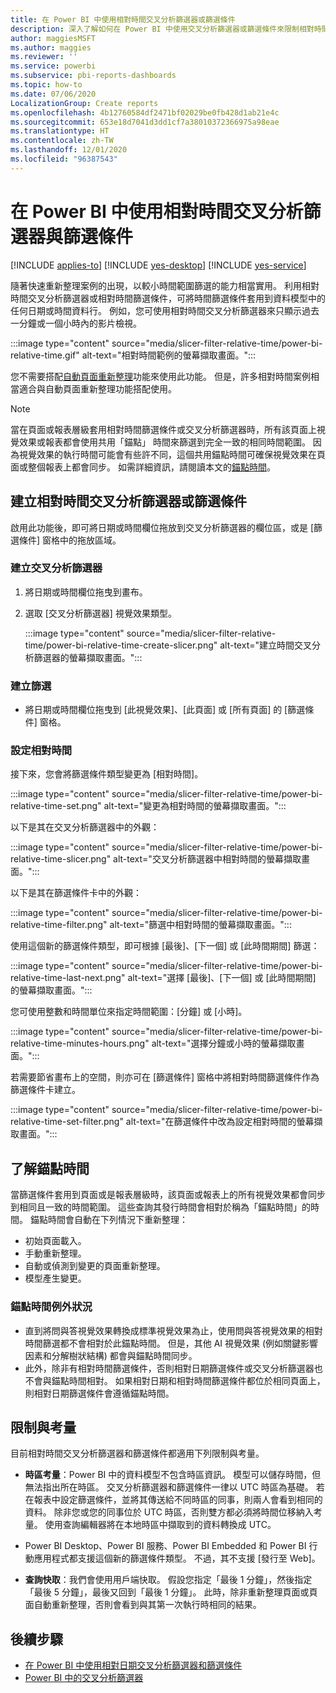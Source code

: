 ```yaml
---
title: 在 Power BI 中使用相對時間交叉分析篩選器或篩選條件
description: 深入了解如何在 Power BI 中使用交叉分析篩選器或篩選條件來限制相對時間範圍。
author: maggiesMSFT
ms.author: maggies
ms.reviewer: ''
ms.service: powerbi
ms.subservice: pbi-reports-dashboards
ms.topic: how-to
ms.date: 07/06/2020
LocalizationGroup: Create reports
ms.openlocfilehash: 4b12760584df2471bf02029be0fb428d1ab21e4c
ms.sourcegitcommit: 653e18d7041d3dd1cf7a38010372366975a98eae
ms.translationtype: HT
ms.contentlocale: zh-TW
ms.lasthandoff: 12/01/2020
ms.locfileid: "96387543"
---
```

# <a name="use-a-relative-time-slicer-and-filter-in-power-bi"></a>在 Power BI 中使用相對時間交叉分析篩選器與篩選條件

[!INCLUDE [applies-to](../includes/applies-to.md)] [!INCLUDE [yes-desktop](../includes/yes-desktop.md)] [!INCLUDE [yes-service](../includes/yes-service.md)]

隨著快速重新整理案例的出現，以較小時間範圍篩選的能力相當實用。 利用相對時間交叉分析篩選器或相對時間篩選條件，可將時間篩選條件套用到資料模型中的任何日期或時間資料行。 例如，您可使用相對時間交叉分析篩選器來只顯示過去一分鐘或一個小時內的影片檢視。 

:::image type="content" source="media/slicer-filter-relative-time/power-bi-relative-time.gif" alt-text="相對時間範例的螢幕擷取畫面。":::

您不需要搭配[自動頁面重新整理](../create-reports/desktop-automatic-page-refresh.md)功能來使用此功能。 但是，許多相對時間案例相當適合與自動頁面重新整理功能搭配使用。  

> [!NOTE]
> 當在頁面或報表層級套用相對時間篩選條件或交叉分析篩選器時，所有該頁面上視覺效果或報表都會使用共用「錨點」  時間來篩選到完全一致的相同時間範圍。 因為視覺效果的執行時間可能會有些許不同，這個共用錨點時間可確保視覺效果在頁面或整個報表上都會同步。 如需詳細資訊，請閱讀本文的[錨點時間](#understanding-anchor-time)。

## <a name="create-a-relative-time-slicer-or-filter"></a>建立相對時間交叉分析篩選器或篩選條件

啟用此功能後，即可將日期或時間欄位拖放到交叉分析篩選器的欄位區，或是 [篩選條件] 窗格中的拖放區域。 

### <a name="create-a-slicer"></a>建立交叉分析篩選器

1. 將日期或時間欄位拖曳到畫布。

2. 選取 [交叉分析篩選器] 視覺效果類型。

    :::image type="content" source="media/slicer-filter-relative-time/power-bi-relative-time-create-slicer.png" alt-text="建立時間交叉分析篩選器的螢幕擷取畫面。":::

### <a name="create-a-filter"></a>建立篩選
 
- 將日期或時間欄位拖曳到 [此視覺效果]、[此頁面] 或 [所有頁面] 的 [篩選條件] 窗格。

### <a name="set-relative-time"></a>設定相對時間 

接下來，您會將篩選條件類型變更為 [相對時間]。

:::image type="content" source="media/slicer-filter-relative-time/power-bi-relative-time-set.png" alt-text="變更為相對時間的螢幕擷取畫面。":::
 
以下是其在交叉分析篩選器中的外觀：

:::image type="content" source="media/slicer-filter-relative-time/power-bi-relative-time-slicer.png" alt-text="交叉分析篩選器中相對時間的螢幕擷取畫面。":::

以下是其在篩選條件卡中的外觀： 

:::image type="content" source="media/slicer-filter-relative-time/power-bi-relative-time-filter.png" alt-text="篩選中相對時間的螢幕擷取畫面。":::
 
使用這個新的篩選條件類型，即可根據 [最後]、[下一個] 或 [此時間期間] 篩選： 

:::image type="content" source="media/slicer-filter-relative-time/power-bi-relative-time-last-next.png" alt-text="選擇 [最後]、[下一個] 或 [此時間期間] 的螢幕擷取畫面。":::
 
您可使用整數和時間單位來指定時間範圍：[分鐘] 或 [小時]。
 
:::image type="content" source="media/slicer-filter-relative-time/power-bi-relative-time-minutes-hours.png" alt-text="選擇分鐘或小時的螢幕擷取畫面。":::

若需要節省畫布上的空間，則亦可在 [篩選條件] 窗格中將相對時間篩選條件作為篩選條件卡建立。

:::image type="content" source="media/slicer-filter-relative-time/power-bi-relative-time-set-filter.png" alt-text="在篩選條件中改為設定相對時間的螢幕擷取畫面。":::
 
## <a name="understanding-anchor-time"></a>了解錨點時間

當篩選條件套用到頁面或是報表層級時，該頁面或報表上的所有視覺效果都會同步到相同且一致的時間範圍。 這些查詢其發行時間會相對於稱為「錨點時間」的時間。 錨點時間會自動在下列情況下重新整理：

- 初始頁面載入。
- 手動重新整理。
- 自動或偵測到變更的頁面重新整理。
- 模型產生變更。

### <a name="anchor-time-exceptions"></a>錨點時間例外狀況

- 直到將問與答視覺效果轉換成標準視覺效果為止，使用問與答視覺效果的相對時間篩選都不會相對於此錨點時間。 但是，其他 AI 視覺效果 (例如關鍵影響因素和分解樹狀結構) 都會與錨點時間同步。 
- 此外，除非有相對時間篩選條件，否則相對日期篩選條件或交叉分析篩選器也不會與錨點時間相對。 如果相對日期和相對時間篩選條件都位於相同頁面上，則相對日期篩選條件會遵循錨點時間。

## <a name="limitations-and-considerations"></a>限制與考量

目前相對時間交叉分析篩選器和篩選條件都適用下列限制與考量。

- **時區考量**：Power BI 中的資料模型不包含時區資訊。 模型可以儲存時間，但無法指出所在時區。 交叉分析篩選器和篩選條件一律以 UTC 時區為基礎。 若在報表中設定篩選條件，並將其傳送給不同時區的同事，則兩人會看到相同的資料。 除非您或您的同事位於 UTC 時區，否則雙方都必須將時間位移納入考量。 使用查詢編輯器將在本地時區中擷取到的資料轉換成 UTC。
- Power BI Desktop、Power BI 服務、Power BI Embedded 和 Power BI 行動應用程式都支援這個新的篩選條件類型。 不過，其不支援 [發行至 Web]。

- **查詢快取**：我們會使用用戶端快取。 假設您指定「最後 1 分鐘」，然後指定「最後 5 分鐘」，最後又回到「最後 1 分鐘」。 此時，除非重新整理頁面或頁面自動重新整理，否則會看到與其第一次執行時相同的結果。

## <a name="next-steps"></a>後續步驟

- [在 Power BI 中使用相對日期交叉分析篩選器和篩選條件](../visuals/desktop-slicer-filter-date-range.md)
- [Power BI 中的交叉分析篩選器](../visuals/power-bi-visualization-slicers.md)
